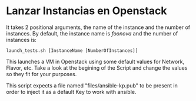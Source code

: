# Lanzar Instancias en Openstack

It takes 2 positional arguments, the name of the instance and the number of instances. By default, the instance name is *foonova* and the number of instances is:

	launch_tests.sh [InstanceName [NumberOfInstances]]

This launches a VM in Openstack using some default values for Network, Flavor, etc. Take a look at the begining of the Script and change the values so they fit for your purposes.

This script expects a file named "files/ansible-kp.pub" to be present in order to inject it as a default Key to work with ansible.
